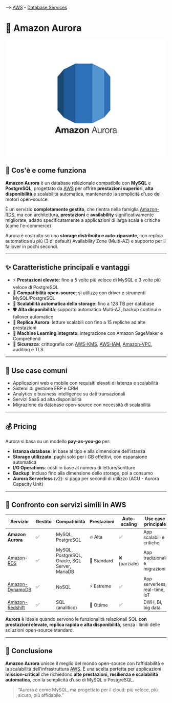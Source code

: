 --> [AWS](/00-Intro/AWS.md)  -  [Database Services](/04-Database-services/AWS-Databases.md)

# 🌟 Amazon Aurora

![Aurora](img/Amazon-Aurora.jpg)

## 📘 Cos'è e come funziona

**Amazon Aurora** è un database relazionale compatibile con **MySQL** e **PostgreSQL**, progettato da [AWS](/00-Intro/AWS.md) per offrire **prestazioni superiori**, **alta disponibilità** e scalabilità automatica, mantenendo la semplicità d'uso dei motori open-source. 

È un servizio **completamente gestito**, che rientra nella famiglia [Amazon-RDS](/04-Database-services/Amazon-RDS.md), ma con architettura, **prestazioni** e **availability** significativamente migliorate, adatto specificatamente a applicazioni di larga scala e critiche (come l'e-commerce)

Aurora è costruito su uno **storage distribuito e auto-riparante**, con replica automatica su più (3 di default) Availability Zone (Multi-AZ) e supporto per il failover in pochi secondi.

---

## ✨ Caratteristiche principali e vantaggi

- ⚡ **Prestazioni elevate**: fino a 5 volte più veloce di MySQL e 3 volte più veloce di PostgreSQL
- 🔄 **Compatibilità open-source**: si utilizza con driver e strumenti MySQL/PostgreSQL
- 🧩 **Scalabilità automatica dello storage**: fino a 128 TB per database
- 🛡️ **Alta disponibilità**: supporto automatico Multi-AZ, backup continui e failover automatico
- 📖 **Replica Aurora**: letture scalabili con fino a 15 repliche ad alte prestazioni
- 🧠 **Machine Learning integrato**: integrazione con Amazon SageMaker e Comprehend
- 🔐 **Sicurezza**: crittografia con [AWS-KMS](/09-Sicurezza-Compliance-Governance/Sicurezza/AWS-KMS.md), [AWS-IAM](/09-Sicurezza-Compliance-Governance/Sicurezza/AWS-IAM.md), [Amazon-VPC](/03-CDN-e-Networking/Amazon-VPC.md), auditing e TLS

---

## 🚀 Use case comuni

- Applicazioni web e mobile con requisiti elevati di latenza e scalabilità
- Sistemi di gestione ERP e CRM
- Analytics e business intelligence su dati transazionali
- Servizi SaaS ad alta disponibilità
- Migrazione da database open-source con necessità di scalabilità

---

## 💰 Pricing

Aurora si basa su un modello **pay-as-you-go** per:

- **Istanza database**: in base al tipo e alla dimensione dell’istanza
- **Storage utilizzato**: paghi solo per i GB effettivi, con espansione automatica
- **I/O Operations**: costi in base al numero di letture/scritture
- **Backup**: incluso fino alla dimensione dello storage, poi a consumo
- **Aurora Serverless** (v2): si paga per secondi di utilizzo (ACU - Aurora Capacity Unit)

---

## 🔄 Confronto con servizi simili in AWS

| Servizio               | Gestito | Compatibilità      | Prestazioni | Auto-scaling | Use case principale                  |
|------------------------|---------|---------------------|-------------|--------------|--------------------------------------|
| **Amazon Aurora**      | ✅      | MySQL, PostgreSQL   | 🔥 Alta     | ✅            | App scalabili e critiche             |
| [Amazon-RDS](/04-Database-services/Amazon-RDS.md)        | ✅      | MySQL, PostgreSQL, Oracle, SQL Server, MariaDB | 🔹 Standard | ❌ (parziale) | App tradizionali e migrazioni        |
| [Amazon-DynamoDB](/04-Database-services/Amazon-DynamoDB.md)    | ✅      | NoSQL               | ⚡ Estreme   | ✅            | App serverless, real-time, IoT       |
| [Amazon-Redshift](/07-IA-ML-Analytics/Analytics/Amazon-Redshift-e-Redshift-Serverless.md)    | ✅      | SQL (analitico)     | 🔸 Ottime    | ✅            | DWH, BI, big data                    |

**Aurora** è ideale quando servono le funzionalità relazionali SQL **con prestazioni elevate, replica rapida e alta disponibilità**, senza i limiti delle soluzioni open-source standard.

---

## 📌 Conclusione

**Amazon Aurora** unisce il meglio del mondo open-source con l’affidabilità e la scalabilità dell’infrastruttura [AWS](/00-Intro/AWS.md). È una scelta perfetta per applicazioni **mission-critical** che richiedono **alte prestazioni, resilienza e scalabilità automatica**, con la semplicità d’uso di MySQL o PostgreSQL.

> “Aurora è come MySQL, ma progettato per il cloud: più veloce, più sicuro, più affidabile.”
